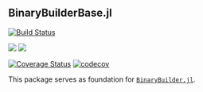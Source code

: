 ## BinaryBuilderBase.jl

[![Build Status](https://travis-ci.com/JuliaPackaging/Binarybuilderbase.jl.svg?branch=master)](https://travis-ci.com/JuliaPackaging/Binarybuilderbase.jl)

[![](https://img.shields.io/badge/docs-stable-blue.svg)](https://juliapackaging.github.io/BinaryBuilderBase.jl/stable)
[![](https://img.shields.io/badge/docs-latest-blue.svg)](https://juliapackaging.github.io/BinaryBuilderBase.jl/dev)

[![Coverage Status](https://coveralls.io/repos/github/JuliaPackaging/BinaryBuilderBase.jl/badge.svg?branch=master)](https://coveralls.io/github/JuliaPackaging/BinaryBuilderBase.jl?branch=master)
[![codecov](https://codecov.io/gh/JuliaPackaging/Binarybuilderbase.jl/branch/master/graph/badge.svg)](https://codecov.io/gh/JuliaPackaging/Binarybuilderbase.jl)

This package serves as foundation for
[`BinaryBuilder.jl`](https://github.com/JuliaPackaging/BinaryBuilder.jl).
